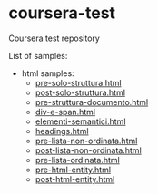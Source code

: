 # coursera-test
Coursera test repository

List of samples:
 - html samples:
    - [pre-solo-struttura.html](http://simotae14.github.io/coursera-test/esempi_lezioni/lezione01/pre-solo-struttura)
    - [post-solo-struttura.html](http://simotae14.github.io/coursera-test/esempi_lezioni/lezione01/post-solo-struttura)
    - [pre-struttura-documento.html](http://simotae14.github.io/coursera-test/esempi_lezioni/lezione04/pre-struttura-documento)
    - [div-e-span.html](http://simotae14.github.io/coursera-test/esempi_lezioni/lezione05/div-e-span)
    - [elementi-semantici.html](http://simotae14.github.io/coursera-test/esempi_lezioni/lezione06/elementi-semantici)
    - [headings.html](http://simotae14.github.io/coursera-test/esempi_lezioni/lezione06/headings)
    - [pre-lista-non-ordinata.html](http://simotae14.github.io/coursera-test/esempi_lezioni/lezione07/pre-lista-non-ordinata)
    - [post-lista-non-ordinata.html](http://simotae14.github.io/coursera-test/esempi_lezioni/lezione07/post-lista-non-ordinata)
    - [pre-lista-ordinata.html](http://simotae14.github.io/coursera-test/esempi_lezioni/lezione07/pre-lista-ordinata)
    - [pre-html-entity.html](http://simotae14.github.io/coursera-test/esempi_lezioni/lezione07/pre-html-entity)
    - [post-html-entity.html](http://simotae14.github.io/coursera-test/esempi_lezioni/lezione07/post-html-entity)
